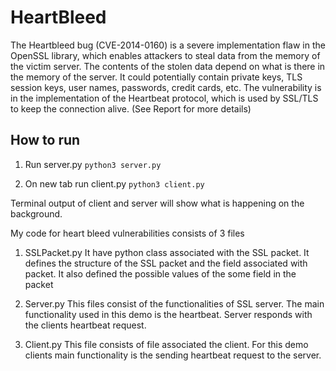 # HeartBleed

The Heartbleed bug (CVE-2014-0160) is a severe implementation flaw in the
OpenSSL library, which enables attackers to steal data from the memory of
the victim server. The contents of the stolen data depend on what is there
in the memory of the server. It could potentially contain private keys, TLS
session keys, user names, passwords, credit cards, etc. The vulnerability is in
the implementation of the Heartbeat protocol, which is used by SSL/TLS to
keep the connection alive. (See Report for more details)


## How to run
1. Run server.py 
```python3 server.py```

2. On new tab run client.py
```python3 client.py```

Terminal output of client and server will show what is happening on the background.



My code for heart bleed vulnerabilities consists of 3 files
1. SSLPacket.py 
	It have python class associated with the SSL packet.  It defines the structure of the SSL packet and the field associated with packet. It also defined the possible values of the some field in the packet

2. Server.py
	This files consist of the functionalities of SSL server.  The main functionality used in this demo is the heartbeat.  Server responds with the clients heartbeat request.

3. Client.py
	This  file  consists  of  file  associated  the  client.   For  this  demo clients main functionality is the sending heartbeat request to the server.
